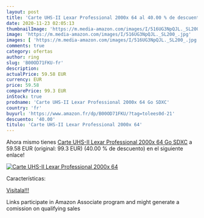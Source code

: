 ```yaml
---
layout: post
title: 'Carte UHS-II Lexar Professional 2000x 64 al 40.00 % de descuento'
date: 2020-11-23 02:05:13
thumbnailImage: 'https://m.media-amazon.com/images/I/516UG3NpQJL._SL200_.jpg'
image: 'https://m.media-amazon.com/images/I/516UG3NpQJL._SL200_.jpg'
images: [ 'https://m.media-amazon.com/images/I/516UG3NpQJL._SL200_.jpg' ]
comments: true
category: ofertas
author: ring
slug: 'B00OD71FKU-fr'
description:
actualPrice: 59.58 EUR
currency: EUR
price: 59.58
comparePrice: 99.3 EUR
inStock: true
prodname: 'Carte UHS-II Lexar Professional 2000x 64 Go SDXC'
country: 'fr'
buyurl: 'https://www.amazon.fr/dp/B00OD71FKU/?tag=tolees0d-21'
descuento: '40.00'
titulo: 'Carte UHS-II Lexar Professional 2000x 64'
---
```


Ahora mismo tienes [Carte UHS-II Lexar Professional 2000x 64 Go SDXC](https://www.amazon.fr/dp/B00OD71FKU/?tag=tolees0d-21) a 59.58 EUR (original: 99.3 EUR) (40.00 %  de descuento) en el siguiente enlace!

[![Carte UHS-II Lexar Professional 2000x 64](https://m.media-amazon.com/images/I/516UG3NpQJL._SL200_.jpg)](https://www.amazon.fr/dp/B00OD71FKU/?tag=tolees0d-21)

Características:


[Visítala!!!](https://www.amazon.fr/dp/B00OD71FKU/?tag=tolees0d-21)

Links participate in Amazon Associate program and might generate a comission on qualifying sales
